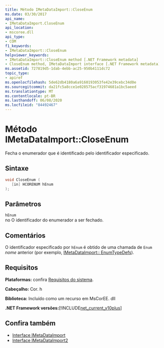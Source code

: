 ```yaml
---
title: Método IMetaDataImport::CloseEnum
ms.date: 03/30/2017
api_name:
- IMetaDataImport.CloseEnum
api_location:
- mscoree.dll
api_type:
- COM
f1_keywords:
- IMetaDataImport::CloseEnum
helpviewer_keywords:
- IMetaDataImport::CloseEnum method [.NET Framework metadata]
- CloseEnum method, IMetaDataImport interface [.NET Framework metadata]
ms.assetid: 727819d5-1dab-4ebb-ac25-950b4111dc72
topic_type:
- apiref
ms.openlocfilehash: 5de62db4180a6a9160193053fe42e39cebc34d0e
ms.sourcegitcommit: da21fc5a8cce1e028575acf31974681a1bc5aeed
ms.translationtype: MT
ms.contentlocale: pt-BR
ms.lasthandoff: 06/08/2020
ms.locfileid: "84492467"
---
```

# <a name="imetadataimportcloseenum-method"></a>Método IMetaDataImport::CloseEnum
Fecha o enumerador que é identificado pelo identificador especificado.  
  
## <a name="syntax"></a>Sintaxe  
  
```cpp  
void CloseEnum (  
   [in] HCORENUM hEnum  
);  
```  
  
## <a name="parameters"></a>Parâmetros  
 `hEnum`  
 no O identificador do enumerador a ser fechado.  
  
## <a name="remarks"></a>Comentários  
 O identificador especificado por `hEnum` é obtido de uma chamada de `Enum` *nome* anterior (por exemplo, [IMetaDataImport:: EnumTypeDefs](imetadataimport-enumtypedefs-method.md)).  
  
## <a name="requirements"></a>Requisitos  
 **Plataformas:** confira [Requisitos do sistema](../../get-started/system-requirements.md).  
  
 **Cabeçalho:** Cor. h  
  
 **Biblioteca:** Incluído como um recurso em MsCorEE. dll  
  
 **.NET Framework versões:**[!INCLUDE[net_current_v10plus](../../../../includes/net-current-v10plus-md.md)]  
  
## <a name="see-also"></a>Confira também

- [Interface IMetaDataImport](imetadataimport-interface.md)
- [Interface IMetaDataImport2](imetadataimport2-interface.md)
